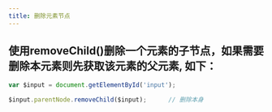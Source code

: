 ```yaml
---
title: 删除元素节点
---
```


## 使用removeChild()删除一个元素的子节点，如果需要删除本元素则先获取该元素的父元素, 如下：
```javascript
var $input = document.getElementById('input');

$input.parentNode.removeChild($input);		// 删除本身
```
